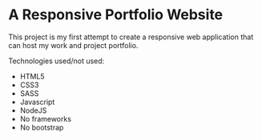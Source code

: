 # A Responsive Portfolio Website

This project is my first attempt to create a responsive web application that can host my work and project portfolio.

Technologies used/not used:

- HTML5
- CSS3
- SASS
- Javascript
- NodeJS
- No frameworks
- No bootstrap
